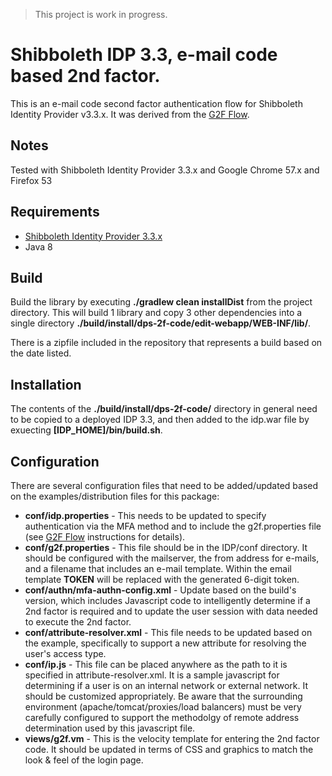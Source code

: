> This project is work in progress.

# Shibboleth IDP 3.3, e-mail code based 2nd factor.
This is an e-mail code second factor authentication flow for Shibboleth Identity Provider v3.3.x. 
It was derived from the [G2F Flow](https://github.com/gtkrug/shib-g2f).  

## Notes
Tested with Shibboleth Identity Provider 3.3.x and Google Chrome 57.x and Firefox 53

## Requirements
* [Shibboleth Identity Provider 3.3.x](http://shibboleth.net/downloads/identity-provider/latest/)
* Java 8

## Build
Build the library by executing **./gradlew clean installDist** from the project directory.  This will build 1 library 
and copy 3 other dependencies into a single directory **./build/install/dps-2f-code/edit-webapp/WEB-INF/lib/**.  

There is a zipfile included in the repository that represents a build based on the date listed.

## Installation
The contents of the **./build/install/dps-2f-code/** directory in general need to be copied to a deployed IDP 3.3, and 
then added to the idp.war file by exuecting **[IDP_HOME]/bin/build.sh**.

## Configuration
There are several configuration files that need to be added/updated based on the examples/distribution files for this package:

* **conf/idp.properties** - This needs to be updated to specify authentication via the MFA method and to include the g2f.properties file (see [G2F Flow](https://github.com/gtkrug/shib-g2f) instructions for details).
* **conf/g2f.properties** - This file should be in the IDP/conf directory.  It should be configured with the mailserver, the from address for e-mails, and a filename that includes an e-mail template.  Within the email template **TOKEN** will be replaced with the generated 6-digit token.
* **conf/authn/mfa-authn-config.xml** - Update based on the build's version, which includes Javascript code to intelligently determine if a 2nd factor is required and to update the user session with data needed to execute the 2nd factor.
* **conf/attribute-resolver.xml** - This file needs to be updated based on the example, specifically to support a new attribute for resolving the user's access type.
* **conf/ip.js** - This file can be placed anywhere as the path to it is specified in attribute-resolver.xml.  It is a sample javascript for determining if a user is on an internal network or external network.  It should be customized appropriately.  Be aware that the surrounding environment (apache/tomcat/proxies/load balancers) must be very carefully configured to support the methodolgy of remote address determination used by this javascript file.  
* **views/g2f.vm** - This is the velocity template for entering the 2nd factor code.  It should be updated in terms of CSS and graphics to match the look & feel of the login page.

